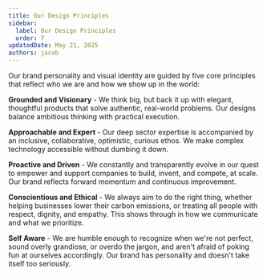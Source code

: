 ```yaml
---
title: Our Design Principles
sidebar:
  label: Our Design Principles
  order: 7
updatedDate: May 21, 2025
authors: jacob
---
```


Our brand personality and visual identity are guided by five core principles that reflect who we are and how we show up in the world:

**Grounded and Visionary** - We think big, but back it up with elegant, thoughtful products that solve authentic, real-world problems. Our designs balance ambitious thinking with practical execution.

**Approachable and Expert** - Our deep sector expertise is accompanied by an inclusive, collaborative, optimistic, curious ethos. We make complex technology accessible without dumbing it down.

**Proactive and Driven** - We constantly and transparently evolve in our quest to empower and support companies to build, invent, and compete, at scale. Our brand reflects forward momentum and continuous improvement.

**Conscientious and Ethical** - We always aim to do the right thing, whether helping businesses lower their carbon emissions, or treating all people with respect, dignity, and empathy. This shows through in how we communicate and what we prioritize.

**Self Aware** - We are humble enough to recognize when we're not perfect, sound overly grandiose, or overdo the jargon, and aren't afraid of poking fun at ourselves accordingly. Our brand has personality and doesn't take itself too seriously.